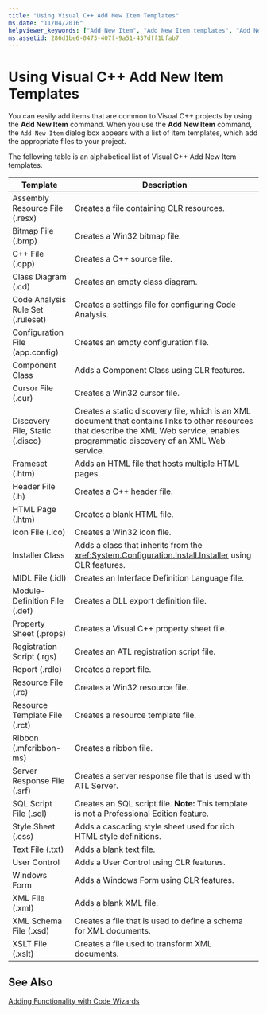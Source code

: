 ```yaml
---
title: "Using Visual C++ Add New Item Templates"
ms.date: "11/04/2016"
helpviewer_keywords: ["Add New Item", "Add New Item templates", "Add New Item command", "templates, Add New Item"]
ms.assetid: 286d1be6-0473-407f-9a51-437dff1bfab7
---
```

# Using Visual C++ Add New Item Templates

You can easily add items that are common to Visual C++ projects by using the **Add New Item** command. When you use the **Add New Item** command, the `Add New Item` dialog box appears with a list of item templates, which add the appropriate files to your project.

The following table is an alphabetical list of Visual C++ Add New Item templates.

|Template|Description|
|--------------|-----------------|
|Assembly Resource File (.resx)|Creates a file containing CLR resources.|
|Bitmap File (.bmp)|Creates a Win32 bitmap file.|
|C++ File (.cpp)|Creates a C++ source file.|
|Class Diagram (.cd)|Creates an empty class diagram.|
|Code Analysis Rule Set (.ruleset)|Creates a settings file for configuring Code Analysis.|
|Configuration File (app.config)|Creates an empty configuration file.|
|Component Class|Adds a Component Class using CLR features.|
|Cursor File (.cur)|Creates a Win32 cursor file.|
|Discovery File, Static (.disco)|Creates a static discovery file, which is an XML document that contains links to other resources that describe the XML Web service, enables programmatic discovery of an XML Web service.|
|Frameset (.htm)|Adds an HTML file that hosts multiple HTML pages.|
|Header File (.h)|Creates a C++ header file.|
|HTML Page (.htm)|Creates a blank HTML file.|
|Icon File (.ico)|Creates a Win32 icon file.|
|Installer Class|Adds a class that inherits from the <xref:System.Configuration.Install.Installer> using CLR features.|
|MIDL File (.idl)|Creates an Interface Definition Language file.|
|Module-Definition File (.def)|Creates a DLL export definition file.|
|Property Sheet (.props)|Creates a Visual C++ property sheet file.|
|Registration Script (.rgs)|Creates an ATL registration script file.|
|Report (.rdlc)|Creates a report file.|
|Resource File (.rc)|Creates a Win32 resource file.|
|Resource Template File (.rct)|Creates a resource template file.|
|Ribbon (.mfcribbon-ms)|Creates a ribbon file.|
|Server Response File (.srf)|Creates a server response file that is used with ATL Server.|
|SQL Script File (.sql)|Creates an SQL script file. **Note:**  This template is not a Professional Edition feature.|
|Style Sheet (.css)|Adds a cascading style sheet used for rich HTML style definitions.|
|Text File (.txt)|Adds a blank text file.|
|User Control|Adds a User Control using CLR features.|
|Windows Form|Adds a Windows Form using CLR features.|
|XML File (.xml)|Adds a blank XML file.|
|XML Schema File (.xsd)|Creates a file that is used to define a schema for XML documents.|
|XSLT File (.xslt)|Creates a file used to transform XML documents.|

## See Also

[Adding Functionality with Code Wizards](../../ide/adding-functionality-with-code-wizards-cpp.md)